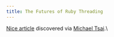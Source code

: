 ```yaml
---
title: The Futures of Ruby Threading
---
```


[Nice article](http://www.infoq.com/news/2007/05/ruby-threading-futures "Ruby threading") discovered via [Michael Tsai](http://mjtsai.com/blog/2007/09/10/mr-rossum-tear-down-that-gil/).\
